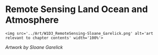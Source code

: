 # Remote Sensing Land Ocean and Atmosphere

 ````{div} full-width 
 <img src='../Art/W1D3_RemoteSensing-Sloane_Garelick.png' alt='art relevant to chapter contents' width='100%'> 
```` 

*Artwork by Sloane Garelick*